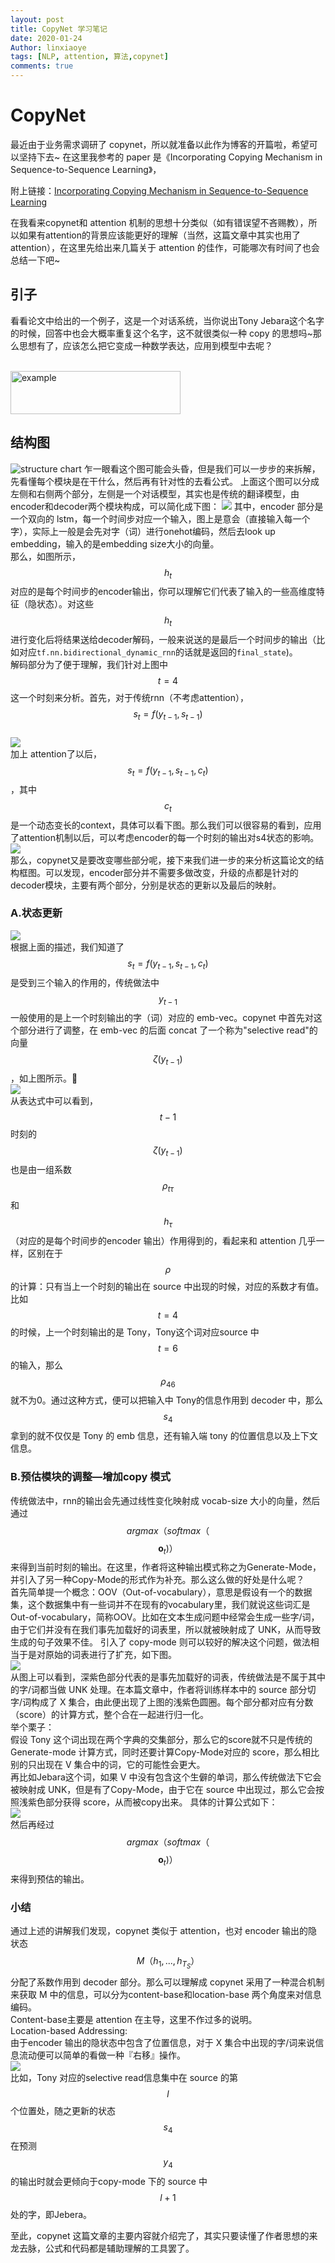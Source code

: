 ```yaml
---
layout: post
title: CopyNet 学习笔记
date: 2020-01-24
Author: linxiaoye
tags: [NLP, attention, 算法,copynet]
comments: true
---
```


# CopyNet

最近由于业务需求调研了 copynet，所以就准备以此作为博客的开篇啦，希望可以坚持下去~
在这里我参考的 paper 是《Incorporating Copying Mechanism in Sequence-to-Sequence Learning》，

附上链接：[Incorporating Copying Mechanism in Sequence-to-Sequence Learning](https://arxiv.org/pdf/1603.06393.pdf)

在我看来copynet和 attention 机制的思想十分类似（如有错误望不吝赐教），所以如果有attention的背景应该能更好的理解（当然，这篇文章中其实也用了attention），在这里先给出来几篇关于 attention 的佳作，可能哪次有时间了也会总结一下吧~

## 引子
看看论文中给出的一个例子，这是一个对话系统，当你说出Tony Jebara这个名字的时候，回答中也会大概率重复这个名字，这不就很类似一种 copy 的思想吗~那么思想有了，应该怎么把它变成一种数学表达，应用到模型中去呢？  
<html>
<br/>
<img src='../images/copy_net/copy_net_example.jpg' width="272" height="69" alt='example' align=center />
<br/>
</html>


## 结构图
![structure chart](../images/copy_net/cons.jpg)
乍一眼看这个图可能会头昏，但是我们可以一步步的来拆解，先看懂每个模块是在干什么，然后再有针对性的去看公式。
上面这个图可以分成左侧和右侧两个部分，左侧是一个对话模型，其实也是传统的翻译模型，由encoder和decoder两个模块构成，可以简化成下图：
![](../images/copy_net/part1.jpg)
其中，encoder 部分是一个双向的 lstm，每一个时间步对应一个输入，图上是意会（直接输入每一个字），实际上一般是会先对字（词）进行onehot编码，然后去look up embedding，输入的是embedding size大小的向量。  
那么，如图所示，$$h_t$$ 对应的是每个时间步的encoder输出，你可以理解它们代表了输入的一些高维度特征（隐状态）。对这些$$h_t$$进行变化后将结果送给decoder解码，一般来说送的是最后一个时间步的输出（比如对应`tf.nn.bidirectional_dynamic_rnn`的话就是返回的`final_state`)。  
解码部分为了便于理解，我们针对上图中 $$t=4$$ 这一个时刻来分析。首先，对于传统rnn（不考虑attention），$$s_t=f(y_{t−1}, s_{t−1})$$  
![](../images/copy_net/dec.jpg)  
加上 attention了以后，$$s_t = f(y_{t−1}, s_{t−1}, c_t)$$，其中 $$c_t$$ 是一个动态变长的context，具体可以看下图。那么我们可以很容易的看到，应用了attention机制以后，可以考虑encoder的每一个时刻的输出对s4状态的影响。  
![](../images/copy_net/attention-cons.jpg)  
那么，copynet又是要改变哪些部分呢，接下来我们进一步的来分析这篇论文的结构框图。可以发现，encoder部分并不需要多做改变，升级的点都是针对的decoder模块，主要有两个部分，分别是状态的更新以及最后的映射。

### A.状态更新
![](../images/copy_net/state-select.jpg)  
根据上面的描述，我们知道了 $$s_t = f(y_{t−1}, s_{t−1}, c_t)$$ 是受到三个输入的作用的，传统做法中$$y_{t−1}$$一般使用的是上一个时刻输出的字（词）对应的 emb-vec。copynet 中首先对这个部分进行了调整，在 emb-vec 的后面 concat 了一个称为"selective read"的向量 $$\zeta(y_{t−1})$$ ，如上图所示。  
![](../images/copy_net/select-rou.jpg)  
从表达式中可以看到，$$t-1$$时刻的 $$\zeta(y_{t−1})$$ 也是由一组系数 $$\rho_{t\tau}$$ 和 $$h_{\tau}$$（对应的是每个时间步的encoder 输出）作用得到的，看起来和 attention 几乎一样，区别在于$$\rho$$的计算：只有当上一个时刻的输出在 source 中出现的时候，对应的系数才有值。比如 $$t=4$$ 的时候，上一个时刻输出的是 Tony，Tony这个词对应source 中 $$t=6$$ 的输入，那么 $$\rho_{46}$$ 就不为0。通过这种方式，便可以把输入中 Tony的信息作用到 decoder 中，那么 $$s_4$$ 拿到的就不仅仅是 Tony 的 emb 信息，还有输入端 tony 的位置信息以及上下文信息。  

### B.预估模块的调整—增加copy 模式  
传统做法中，rnn的输出会先通过线性变化映射成 vocab-size 大小的向量，然后通过$$argmax（softmax（$$$${\textbf{o}_t})）$$来得到当前时刻的输出。在这里，作者将这种输出模式称之为Generate-Mode，并引入了另一种Copy-Mode的形式作为补充。那么这么做的好处是什么呢？  
首先简单提一个概念：OOV（Out-of-vocabulary），意思是假设有一个的数据集，这个数据集中有一些词并不在现有的vocabulary里，我们就说这些词汇是Out-of-vocabulary，简称OOV。比如在文本生成问题中经常会生成一些字/词，由于它们并没有在我们事先加载好的词表里，所以就被映射成了 UNK，从而导致生成的句子效果不佳。
引入了 copy-mode 则可以较好的解决这个问题，做法相当于是对原始的词表进行了扩充，如下图。  
![](../images/copy_net/prob.jpg)  
从图上可以看到，深紫色部分代表的是事先加载好的词表，传统做法是不属于其中的字/词都当做 UNK 处理。在本篇文章中，作者将训练样本中的 source 部分切字/词构成了 X 集合，由此便出现了上图的浅紫色圆圈。每个部分都对应有分数（score）的计算方式，整个合在一起进行归一化。  
举个栗子：  
假设 Tony 这个词出现在两个字典的交集部分，那么它的score就不只是传统的Generate-mode 计算方式，同时还要计算Copy-Mode对应的 score，那么相比别的只出现在 V 集合中的词，它的可能性会更大。  
再比如Jebara这个词，如果 V 中没有包含这个生僻的单词，那么传统做法下它会被映射成 UNK，但是有了Copy-Mode，由于它在 source 中出现过，那么它会按照浅紫色部分获得 score，从而被copy出来。
具体的计算公式如下：  
![](../images/copy_net/nor-pro.jpg)  
然后再经过$$argmax（softmax（$$$${\textbf{o}_t})）$$来得到预估的输出。  

### 小结
通过上述的讲解我们发现，copynet 类似于 attention，也对 encoder 输出的隐状态$$M（{h_1, ..., h_{T_S}}）$$分配了系数作用到 decoder 部分。那么可以理解成 copynet 采用了一种混合机制来获取 M 中的信息，可以分为content-base和location-base 两个角度来对信息编码。   
Content-base主要是 attention 在主导，这里不作过多的说明。    
Location-based Addressing:    
由于encoder 输出的隐状态中包含了位置信息，对于 X 集合中出现的字/词来说信息流动便可以简单的看做一种『右移』操作。    
![](../images/copy_net/inf.jpg)  
比如，Tony 对应的selective read信息集中在 source 的第 $$l$$ 个位置处，随之更新的状态 $$s_4$$在预测$$ y_4$$的输出时就会更倾向于copy-mode 下的 source 中 $$l+1$$处的字，即Jebera。  

至此，copynet 这篇文章的主要内容就介绍完了，其实只要读懂了作者思想的来龙去脉，公式和代码都是辅助理解的工具罢了。

